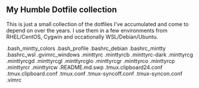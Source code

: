 ## My Humble Dotfile collection ##

This is just a small collection of the dotfiles I've accumulated and come to depend on over the years. I use them in a few environments from RHEL/CentOS, Cygwin and occationally WSL/Debian/Ubuntu.

.bash_mintty_colors
.bash_profile
.bashrc_debian
.bashrc_mintty
.bashrc_wsl
.gvimrc_windows
.minttyrc
.minttyrcb
.minttyrc-dark
.minttyrcg
.minttyrcgd
.minttyrcgl
.minttyrcglo
.minttyrcgr
.minttyrco
.minttyrcp
.minttyrcr
.minttyrcw
.README.md.swp
.tmux.clipboard24.conf
.tmux.clipboard.conf
.tmux.conf
.tmux-syncoff.conf
.tmux-syncon.conf
.vimrc
